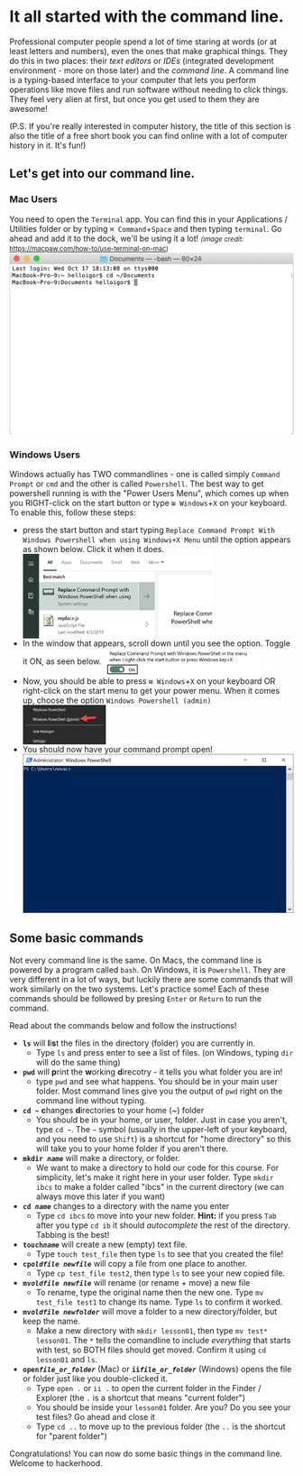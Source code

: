 # It all started with the command line.
Professional computer people spend a lot of time staring at words (or at least letters and numbers), even the ones that make graphical things. They do this in two places: their *text editors* or *IDEs* (integrated development environment - more on those later) and the *command line*. A command line is a typing-based interface to your computer that lets you perform operations like move files and run software without needing to click things. They feel very alien at first, but once you get used to them they are awesome!

(P.S. If you're really interested in computer history, the title of this section is also the title of a free short book you can find online with a lot of computer history in it. It's fun!)

## Let's get into our command line.
### Mac Users 
You need to open the `Terminal` app. You can find this in your Applications / Utilities folder or by typing `⌘ Command`+`Space` and then typing `terminal`. Go ahead and add it to the dock, we'll be using it a lot! <small>*(image credit:* https://macpaw.com/how-to/use-terminal-on-mac)</small>
![Mac Terminal Window](media/01/img000_mac_terminal.png)
### Windows Users
Windows actually has TWO commandlines - one is called simply `Command Prompt` or `cmd` and the other is called `Powershell`. The best way to get powershell running is with the "Power Users Menu", which comes up when you RIGHT-click on the start button or type `⊞ Windows`+`X` on your keyboard. To enable this, follow these steps:
* press the start button and start typing `Replace Command Prompt With Windows Powershell when using Windows+X Menu` until the option appears as shown below. Click it when it does. 
   <img alt="Command in Start Menu" src="media/01/img001_replace_command_prompt_option.png" height=150 align=center>
* In the window that appears, scroll down until you see the option. Toggle it ON, as seen below.
   <img alt="Togggle Item" src="media/01/img002_replace_toggle.png" height=50 align=center>
* Now, you should be able to press `⊞ Windows`+`X` on your keyboard OR right-click on the start menu to get your power menu. When it comes up, choose the option `Windows Powershell (admin)`
    <img alt="Powershell Admin" src="media/01/img003_powershell_admin.png" height=70 align=center>
* You should now have your command prompt open!
   ![Powershell Window](media/01/img005_powershell_window.png)

## Some basic commands

Not every command line is the same. On Macs, the command line is powered by a program called `bash`. On Windows, it is `Powershell`. They are very different in a lot of ways, but luckily there are some commands that will work similarly on the two systems. Let's practice some! Each of these commands should be followed by presing `Enter` or `Return` to run the command. 

Read about the commands below and follow the instructions!

* **`ls`** will **l**i**s**t the files in the directory (folder) you are currently in. 
  * Type `ls` and press enter to see a list of files. (on Windows, typing `dir` will do the same thing)
* **`pwd`** will **p**rint the **w**orking **d**irecotry - it tells you what folder you are in! 
  * type `pwd` and see what happens. You should be in your main user folder. Most command lines give you the output of `pwd` right on the command line without typing.
* **`cd ~`** **c**hanges **d**irectories to your home (~) folder
  * You should be in your home, or user, folder. Just in case you aren't, type `cd ~`. The `~` symbol (usually in the upper-left of your keyboard, and you need to use `Shift`) is a shortcut for "home directory" so this will take you to your home folder if you aren't there.
* **`mkdir `*`name`*** will make a directory, or folder. 
  * We want to make a directory to hold our code for this course. For simplicity, let's make it right here in your user folder. Type `mkdir ibcs` to make a folder called "ibcs" in the current directory (we can always move this later if you want)
* **`cd `*`name`*** changes to a directory with the name you enter
  * Type `cd ibcs` to move into your new folder. **Hint:** if you press `Tab` after you type `cd ib` it should *autocomplete* the rest of the directory. Tabbing is the best!
* **`touch`*`name`*** will create a new (empty) text file. 
  * Type `touch test_file` then type `ls` to see that you created the file!
* **`cp`*`oldfile newfile`*** will copy a file from one place to another. 
  * Type `cp test_file test2`, then type `ls` to see your new copied file.
* **`mv`*`oldfile newfile`*** will rename (or rename + move) a new file 
  * To rename, type the original name then the new one. Type `mv test_file test1` to change its name. Type `ls` to confirm it worked.
* **`mv`*`oldfile newfolder`*** will move a folder to a new directory/folder, but keep the name.
  * Make a new directory with `mkdir lesson01`, then type `mv test* lesson01`. The `*` tells the comandline to include *everything* that starts with test, so BOTH files should get moved. Confirm it using `cd lesson01` and `ls`.
* **`open`*`file_or_folder`*** (Mac) or **`ii`*`file_or_folder`*** (Windows) opens the file or folder just like you double-clicked it.
  * Type `open .` or `ii .` to open the current folder in the Finder / Explorer (the `.` is a shortcut that means "current folder")
  * You should be inside your `lesson01` folder. Are you? Do you see your test files? Go ahead and close it
  * Type `cd ..` to move up to the previous folder (the `..` is the shortcut for "parent folder")

Congratulations! You can now do some basic things in the command line. Welcome to hackerhood.